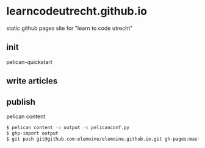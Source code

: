 # learncodeutrecht.github.io
static github pages site for "learn to code utrecht"


## init
pelican-quickstart


## write articles

## publish
pelican content

```bash
$ pelican content -o output -s pelicanconf.py
$ ghp-import output
$ git push git@github.com:elemoine/elemoine.github.io.git gh-pages:master
```
